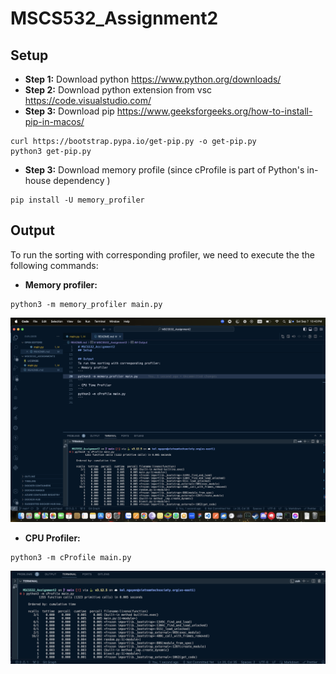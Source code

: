 # MSCS532_Assignment2

## Setup
- **Step 1:** Download python https://www.python.org/downloads/
- **Step 2:** Download python extension from vsc https://code.visualstudio.com/
- **Step 3:** Download pip https://www.geeksforgeeks.org/how-to-install-pip-in-macos/
```
curl https://bootstrap.pypa.io/get-pip.py -o get-pip.py
python3 get-pip.py
```
- **Step 3:** Download memory profile (since cProfile is part of Python's in-house dependency )
```
pip install -U memory_profiler
```

## Output
To run the sorting with corresponding profiler, we need to execute the the following commands:
- **Memory profiler:**
```
python3 -m memory_profiler main.py
```
![Memory profiler](./memoryProfiler.png)

- **CPU Profiler:**
```
python3 -m cProfile main.py
```
![CPU profiler](./cpuProfiler.png)



